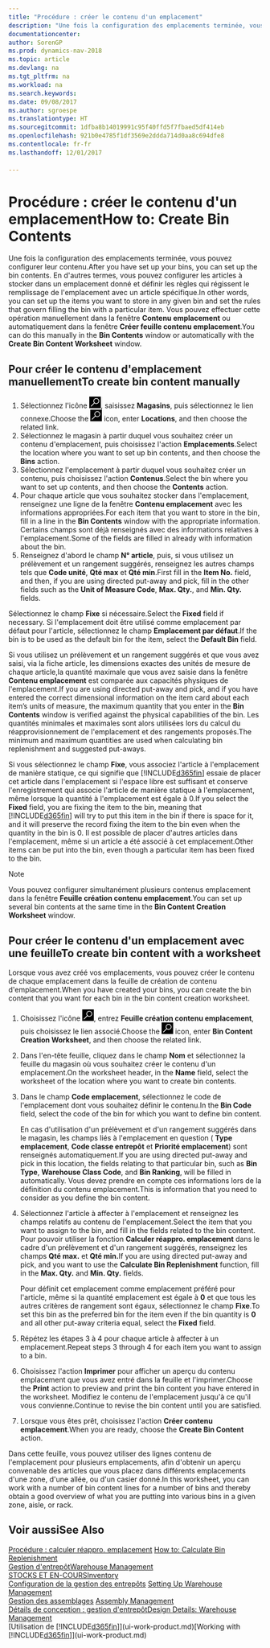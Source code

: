 ```yaml
---
title: "Procédure : créer le contenu d'un emplacement"
description: "Une fois la configuration des emplacements terminée, vous pouvez configurer leur contenu. En d'autres termes, vous pouvez configurer les articles à stocker dans un emplacement donné et définir les règles qui régissent le remplissage de l'emplacement avec un article spécifique."
documentationcenter: 
author: SorenGP
ms.prod: dynamics-nav-2018
ms.topic: article
ms.devlang: na
ms.tgt_pltfrm: na
ms.workload: na
ms.search.keywords: 
ms.date: 09/08/2017
ms.author: sgroespe
ms.translationtype: HT
ms.sourcegitcommit: 1dfba8b14019991c95f40ffd5f7fbaed5df414eb
ms.openlocfilehash: 921b0e4785f1df3569e2ddda714d0aa8c694dfe8
ms.contentlocale: fr-fr
ms.lasthandoff: 12/01/2017

---
```

# <a name="how-to-create-bin-contents"></a><span data-ttu-id="71773-104">Procédure : créer le contenu d'un emplacement</span><span class="sxs-lookup"><span data-stu-id="71773-104">How to: Create Bin Contents</span></span>
<span data-ttu-id="71773-105">Une fois la configuration des emplacements terminée, vous pouvez configurer leur contenu.</span><span class="sxs-lookup"><span data-stu-id="71773-105">After you have set up your bins, you can set up the bin contents.</span></span> <span data-ttu-id="71773-106">En d'autres termes, vous pouvez configurer les articles à stocker dans un emplacement donné et définir les règles qui régissent le remplissage de l'emplacement avec un article spécifique.</span><span class="sxs-lookup"><span data-stu-id="71773-106">In other words, you can set up the items you want to store in any given bin and set the rules that govern filling the bin with a particular item.</span></span> <span data-ttu-id="71773-107">Vous pouvez effectuer cette opération manuellement dans la fenêtre **Contenu emplacement** ou automatiquement dans la fenêtre **Créer feuille contenu emplacement**.</span><span class="sxs-lookup"><span data-stu-id="71773-107">You can do this manually in the **Bin Contents** window or automatically with the **Create Bin Content Worksheet** window.</span></span>

## <a name="to-create-bin-content-manually"></a><span data-ttu-id="71773-108">Pour créer le contenu d'emplacement manuellement</span><span class="sxs-lookup"><span data-stu-id="71773-108">To create bin content manually</span></span>  
1.  <span data-ttu-id="71773-109">Sélectionnez l'icône ![Page ou état pour la recherche](media/ui-search/search_small.png "Page ou état pour la recherche"), saisissez **Magasins**, puis sélectionnez le lien connexe.</span><span class="sxs-lookup"><span data-stu-id="71773-109">Choose the ![Search for Page or Report](media/ui-search/search_small.png "Search for Page or Report icon") icon, enter **Locations**, and then choose the related link.</span></span>  
2.  <span data-ttu-id="71773-110">Sélectionnez le magasin à partir duquel vous souhaitez créer un contenu d'emplacement, puis choisissez l'action **Emplacements**.</span><span class="sxs-lookup"><span data-stu-id="71773-110">Select the location where you want to set up bin contents,  and then choose the **Bins** action.</span></span>  
3.  <span data-ttu-id="71773-111">Sélectionnez l'emplacement à partir duquel vous souhaitez créer un contenu, puis choisissez l'action **Contenus**.</span><span class="sxs-lookup"><span data-stu-id="71773-111">Select the bin where you want to set up contents, and then choose the **Contents** action.</span></span>  
4.  <span data-ttu-id="71773-112">Pour chaque article que vous souhaitez stocker dans l'emplacement, renseignez une ligne de la fenêtre **Contenu emplacement** avec les informations appropriées.</span><span class="sxs-lookup"><span data-stu-id="71773-112">For each item that you want to store in the bin, fill in a line in the **Bin Contents** window with the appropriate information.</span></span> <span data-ttu-id="71773-113">Certains champs sont déjà renseignés avec des informations relatives à l'emplacement.</span><span class="sxs-lookup"><span data-stu-id="71773-113">Some of the fields are filled in already with information about the bin.</span></span>  
5.  <span data-ttu-id="71773-114">Renseignez d'abord le champ **N° article**, puis, si vous utilisez un prélèvement et un rangement suggérés, renseignez les autres champs tels que **Code unité**, **Qté max** et **Qté min**.</span><span class="sxs-lookup"><span data-stu-id="71773-114">First fill in the **Item No.** field, and then, if you are using directed put-away and pick, fill in the other fields such as the **Unit of Measure Code**, **Max. Qty.**, and **Min. Qty.** fields.</span></span>  

<span data-ttu-id="71773-115">Sélectionnez le champ **Fixe** si nécessaire.</span><span class="sxs-lookup"><span data-stu-id="71773-115">Select the **Fixed** field if necessary.</span></span> <span data-ttu-id="71773-116">Si l'emplacement doit être utilisé comme emplacement par défaut pour l'article, sélectionnez le champ **Emplacement par défaut**.</span><span class="sxs-lookup"><span data-stu-id="71773-116">If the bin is to be used as the default bin for the item, select the **Default Bin** field.</span></span>  

<span data-ttu-id="71773-117">Si vous utilisez un prélèvement et un rangement suggérés et que vous avez saisi, via la fiche article, les dimensions exactes des unités de mesure de chaque article,la quantité maximale que vous avez saisie dans la fenêtre **Contenu emplacement** est comparée aux capacités physiques de l'emplacement.</span><span class="sxs-lookup"><span data-stu-id="71773-117">If you are using directed put-away and pick, and if you have entered the correct dimensional information on the item card about each item’s units of measure, the maximum quantity that you enter in the **Bin Contents** window is verified against the physical capabilities of the bin.</span></span> <span data-ttu-id="71773-118">Les quantités minimales et maximales sont alors utilisées lors du calcul du réapprovisionnement de l'emplacement et des rangements proposés.</span><span class="sxs-lookup"><span data-stu-id="71773-118">The minimum and maximum quantities are used when calculating bin replenishment and suggested put-aways.</span></span>  

<span data-ttu-id="71773-119">Si vous sélectionnez le champ **Fixe**, vous associez l'article à l'emplacement de manière statique, ce qui signifie que [!INCLUDE[d365fin](includes/d365fin_md.md)] essaie de placer cet article dans l'emplacement si l'espace libre est suffisant et conserve l'enregistrement qui associe l'article de manière statique à l'emplacement, même lorsque la quantité à l'emplacement est égale à 0.</span><span class="sxs-lookup"><span data-stu-id="71773-119">If you select the **Fixed** field, you are fixing the item to the bin, meaning that [!INCLUDE[d365fin](includes/d365fin_md.md)] will try to put this item in the bin if there is space for it, and it will preserve the record fixing the item to the bin even when the quantity in the bin is 0.</span></span> <span data-ttu-id="71773-120">Il est possible de placer d'autres articles dans l'emplacement, même si un article a été associé à cet emplacement.</span><span class="sxs-lookup"><span data-stu-id="71773-120">Other items can be put into the bin, even though a particular item has been fixed to the bin.</span></span>  

> [!NOTE]  
>  <span data-ttu-id="71773-121">Vous pouvez configurer simultanément plusieurs contenus emplacement dans la fenêtre **Feuille création contenu emplacement**.</span><span class="sxs-lookup"><span data-stu-id="71773-121">You can set up several bin contents at the same time in the **Bin Content Creation Worksheet** window.</span></span>  

## <a name="to-create-bin-content-with-a-worksheet"></a><span data-ttu-id="71773-122">Pour créer le contenu d'un emplacement avec une feuille</span><span class="sxs-lookup"><span data-stu-id="71773-122">To create bin content with a worksheet</span></span>  
<span data-ttu-id="71773-123">Lorsque vous avez créé vos emplacements, vous pouvez créer le contenu de chaque emplacement dans la feuille de création de contenu d'emplacement.</span><span class="sxs-lookup"><span data-stu-id="71773-123">When you have created your bins, you can create the bin content that you want for each bin in the bin content creation worksheet.</span></span>

1.  <span data-ttu-id="71773-124">Choisissez l'icône ![Page ou état pour la recherche](media/ui-search/search_small.png "Page ou état pour la recherche"), entrez **Feuille création contenu emplacement**, puis choisissez le lien associé.</span><span class="sxs-lookup"><span data-stu-id="71773-124">Choose the ![Search for Page or Report](media/ui-search/search_small.png "Search for Page or Report icon") icon, enter **Bin Content Creation Worksheet**, and then choose the related link.</span></span>  
2.  <span data-ttu-id="71773-125">Dans l'en-tête feuille, cliquez dans le champ **Nom** et sélectionnez la feuille du magasin où vous souhaitez créer le contenu d'un emplacement.</span><span class="sxs-lookup"><span data-stu-id="71773-125">On the worksheet header, in the **Name** field, select the worksheet of the location where you want to create bin contents.</span></span>  
3.  <span data-ttu-id="71773-126">Dans le champ **Code emplacement**, sélectionnez le code de l'emplacement dont vous souhaitez définir le contenu.</span><span class="sxs-lookup"><span data-stu-id="71773-126">In the **Bin Code** field, select the code of the bin for which you want to define bin content.</span></span>   

    <span data-ttu-id="71773-127">En cas d'utilisation d'un prélèvement et d'un rangement suggérés dans le magasin, les champs liés à l'emplacement en question ( **Type emplacement**, **Code classe entrepôt** et **Priorité emplacement**) sont renseignés automatiquement.</span><span class="sxs-lookup"><span data-stu-id="71773-127">If you are using directed put-away and pick in this location, the fields relating to that particular bin, such as **Bin Type**, **Warehouse Class Code**, and **Bin Ranking**, will be filled in automatically.</span></span> <span data-ttu-id="71773-128">Vous devez prendre en compte ces informations lors de la définition du contenu emplacement.</span><span class="sxs-lookup"><span data-stu-id="71773-128">This is information that you need to consider as you define the bin content.</span></span>  
4.  <span data-ttu-id="71773-129">Sélectionnez l'article à affecter à l'emplacement et renseignez les champs relatifs au contenu de l'emplacement.</span><span class="sxs-lookup"><span data-stu-id="71773-129">Select the item that you want to assign to the bin, and fill in the fields related to the bin content.</span></span> <span data-ttu-id="71773-130">Pour pouvoir utiliser la fonction **Calculer réappro. emplacement** dans le cadre d'un prélèvement et d'un rangement suggérés, renseignez les champs **Qté max.** et **Qté min.**</span><span class="sxs-lookup"><span data-stu-id="71773-130">If you are using directed put-away and pick, and you want to use the **Calculate Bin Replenishment** function, fill in the **Max. Qty.** and **Min. Qty.** fields.</span></span>  

    <span data-ttu-id="71773-131">Pour définit cet emplacement comme emplacement préféré pour l'article, même si la quantité emplacement est égale à **0** et que tous les autres critères de rangement sont égaux, sélectionnez le champ **Fixe**.</span><span class="sxs-lookup"><span data-stu-id="71773-131">To set this bin as the preferred bin for the item even if the bin quantity is **0** and all other put-away criteria equal, select the **Fixed** field.</span></span>  
5.  <span data-ttu-id="71773-132">Répétez les étapes 3 à 4 pour chaque article à affecter à un emplacement.</span><span class="sxs-lookup"><span data-stu-id="71773-132">Repeat steps 3 through 4 for each item you want to assign to a bin.</span></span>  
6.  <span data-ttu-id="71773-133">Choisissez l'action **Imprimer** pour afficher un aperçu du contenu emplacement que vous avez entré dans la feuille et l'imprimer.</span><span class="sxs-lookup"><span data-stu-id="71773-133">Choose the **Print** action to preview and print the bin content you have entered in the worksheet.</span></span> <span data-ttu-id="71773-134">Modifiez le contenu de l'emplacement jusqu'à ce qu'il vous convienne.</span><span class="sxs-lookup"><span data-stu-id="71773-134">Continue to revise the bin content until you are satisfied.</span></span>  
7.  <span data-ttu-id="71773-135">Lorsque vous êtes prêt, choisissez l'action **Créer contenu emplacement**.</span><span class="sxs-lookup"><span data-stu-id="71773-135">When you are ready, choose the **Create Bin Content** action.</span></span>  

<span data-ttu-id="71773-136">Dans cette feuille, vous pouvez utiliser des lignes contenu de l'emplacement pour plusieurs emplacements, afin d'obtenir un aperçu convenable des articles que vous placez dans différents emplacements d'une zone, d'une allée, ou d'un casier donné.</span><span class="sxs-lookup"><span data-stu-id="71773-136">In this worksheet, you can work with a number of bin content lines for a number of bins and thereby obtain a good overview of what you are putting into various bins in a given zone, aisle, or rack.</span></span>  

## <a name="see-also"></a><span data-ttu-id="71773-137">Voir aussi</span><span class="sxs-lookup"><span data-stu-id="71773-137">See Also</span></span>
<span data-ttu-id="71773-138">[Procédure : calculer réappro. emplacement](warehouse-how-to-calculate-bin-replenishment.md)  </span><span class="sxs-lookup"><span data-stu-id="71773-138">[How to: Calculate Bin Replenishment](warehouse-how-to-calculate-bin-replenishment.md)  </span></span>  
[<span data-ttu-id="71773-139">Gestion d'entrepôt</span><span class="sxs-lookup"><span data-stu-id="71773-139">Warehouse Management</span></span>](warehouse-manage-warehouse.md)  
[<span data-ttu-id="71773-140">STOCKS ET EN-COURS</span><span class="sxs-lookup"><span data-stu-id="71773-140">Inventory</span></span>](inventory-manage-inventory.md)  
<span data-ttu-id="71773-141">[Configuration de la gestion des entrepôts](warehouse-setup-warehouse.md)   </span><span class="sxs-lookup"><span data-stu-id="71773-141">[Setting Up Warehouse Management](warehouse-setup-warehouse.md)   </span></span>  
<span data-ttu-id="71773-142">[Gestion des assemblages](assembly-assemble-items.md)  </span><span class="sxs-lookup"><span data-stu-id="71773-142">[Assembly Management](assembly-assemble-items.md)  </span></span>  
[<span data-ttu-id="71773-143">Détails de conception : gestion d'entrepôt</span><span class="sxs-lookup"><span data-stu-id="71773-143">Design Details: Warehouse Management</span></span>](design-details-warehouse-management.md)  
<span data-ttu-id="71773-144">[Utilisation de [!INCLUDE[d365fin](includes/d365fin_md.md)]](ui-work-product.md)</span><span class="sxs-lookup"><span data-stu-id="71773-144">[Working with [!INCLUDE[d365fin](includes/d365fin_md.md)]](ui-work-product.md)</span></span>

